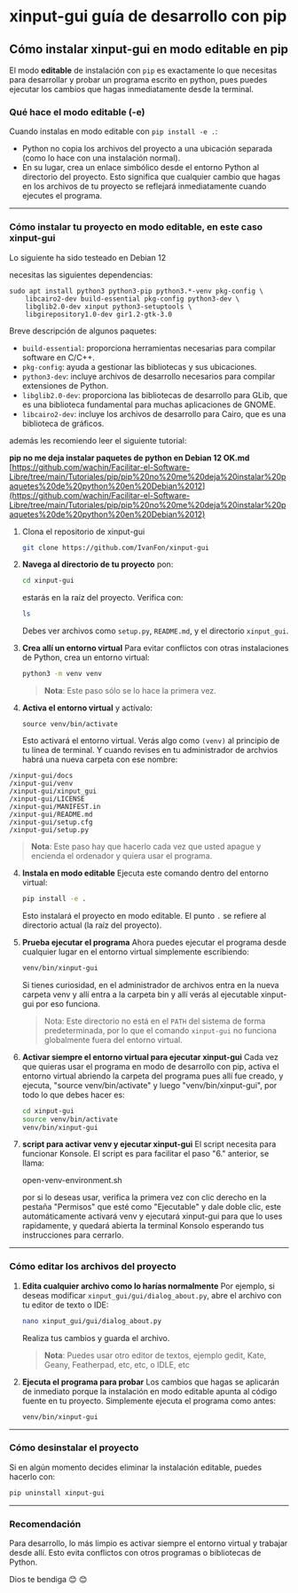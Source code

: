 # xinput-gui guía de desarrollo con pip

## Cómo instalar xinput-gui en modo editable en pip

El modo **editable** de instalación con `pip` es exactamente lo que necesitas para desarrollar y probar un programa escrito en python, pues puedes ejecutar los cambios que hagas inmediatamente desde la terminal.

### **Qué hace el modo editable (-e)**
Cuando instalas en modo editable con `pip install -e .`:
- Python no copia los archivos del proyecto a una ubicación separada (como lo hace con una instalación normal).
- En su lugar, crea un enlace simbólico desde el entorno Python al directorio del proyecto. Esto significa que cualquier cambio que hagas en los archivos de tu proyecto se reflejará inmediatamente cuando ejecutes el programa.

---

### Cómo instalar tu proyecto en modo editable, en este caso xinput-gui
Lo siguiente ha sido testeado en Debian 12

necesitas las siguientes dependencias:

```
sudo apt install python3 python3-pip python3.*-venv pkg-config \
	libcairo2-dev build-essential pkg-config python3-dev \
	libglib2.0-dev xinput python3-setuptools \
	libgirepository1.0-dev gir1.2-gtk-3.0
``` 

Breve descripción de algunos paquetes:

- `build-essential`: proporciona herramientas necesarias para compilar software en C/C++.
- `pkg-config`: ayuda a gestionar las bibliotecas y sus ubicaciones.
- `python3-dev`: incluye archivos de desarrollo necesarios para compilar extensiones de Python.
- `libglib2.0-dev`: proporciona las bibliotecas de desarrollo para GLib, que es una biblioteca fundamental para muchas aplicaciones de GNOME.
- `libcairo2-dev`: incluye los archivos de desarrollo para Cairo, que es una biblioteca de gráficos.


además les recomiendo leer el siguiente tutorial:  

**pip no me deja instalar paquetes de python en Debian 12 OK.md**  
[https://github.com/wachin/Facilitar-el-Software-Libre/tree/main/Tutoriales/pip/pip%20no%20me%20deja%20instalar%20paquetes%20de%20python%20en%20Debian%2012](https://github.com/wachin/Facilitar-el-Software-Libre/tree/main/Tutoriales/pip/pip%20no%20me%20deja%20instalar%20paquetes%20de%20python%20en%20Debian%2012)


1. Clona el repositorio de xinput-gui

   ```bash
   git clone https://github.com/IvanFon/xinput-gui
   ```

1. **Navega al directorio de tu proyecto**
   pon:

   ```bash
   cd xinput-gui
   ```
   estarás en la raíz del proyecto. Verifica con:

   ```bash
   ls
   ```

   Debes ver archivos como `setup.py`, `README.md`, y el directorio `xinput_gui`.

2. **Crea allí un entorno virtual**
   Para evitar conflictos con otras instalaciones de Python, crea un entorno virtual:

   ```bash
   python3 -m venv venv
   ```
   >**Nota**: Este paso sólo se lo hace la primera vez.

3. **Activa el entorno virtual**
   y actívalo:

   ```
   source venv/bin/activate
   ```

   Esto activará el entorno virtual. Verás algo como `(venv)` al principio de tu línea de terminal. Y cuando revises en tu administrador de archvios habrá una nueva carpeta con ese nombre:
   
```
/xinput-gui/docs
/xinput-gui/venv
/xinput-gui/xinput_gui
/xinput-gui/LICENSE
/xinput-gui/MANIFEST.in
/xinput-gui/README.md
/xinput-gui/setup.cfg
/xinput-gui/setup.py
```

   >**Nota**: Este paso hay que hacerlo cada vez que usted apague y encienda el ordenador y quiera usar el programa.

4. **Instala en modo editable**
   Ejecuta este comando dentro del entorno virtual:

   ```bash
   pip install -e .
   ```

   Esto instalará el proyecto en modo editable. El punto `.` se refiere al directorio actual (la raíz del proyecto).

5. **Prueba ejecutar el programa**
   Ahora puedes ejecutar el programa desde cualquier lugar en el entorno virtual simplemente escribiendo:

   ```bash
   venv/bin/xinput-gui
   ```
   Si tienes curiosidad, en el administrador de archivos entra en la nueva carpeta venv y allí entra a la carpeta bin y allí verás al ejecutable xinput-gui por eso funciona.

   > Nota: Este directorio no está en el `PATH` del sistema de forma predeterminada, por lo que el comando `xinput-gui` no funciona globalmente fuera del entorno virtual.

6. **Activar siempre el entorno virtual para ejecutar xinput-gui**
   Cada vez que quieras usar el programa en modo de desarrollo con pip, activa el entorno virtual abriendo la carpeta del programa pues allí fue creado, y ejecuta, "source venv/bin/activate" y luego "venv/bin/xinput-gui", por todo lo que debes hacer es:
   ```bash
   cd xinput-gui
   source venv/bin/activate
   venv/bin/xinput-gui
   ```

7. **script para activar venv y ejecutar xinput-gui**
   El script necesita para funcionar Konsole. El script es para facilitar el paso "6." anterior, se llama:

   open-venv-environment.sh

   por si lo deseas usar, verifica la primera vez con clic derecho en la pestaña "Permisos" que esté como "Ejecutable" y dale doble clic, este automáticamente activará venv y ejecutará xinput-gui para que lo uses rapidamente, y quedará abierta la terminal Konsolo esperando tus instrucciones para cerrarlo.

---

### Cómo editar los archivos del proyecto
1. **Edita cualquier archivo como lo harías normalmente**
   Por ejemplo, si deseas modificar `xinput_gui/gui/dialog_about.py`, abre el archivo con tu editor de texto o IDE:

   ```bash
   nano xinput_gui/gui/dialog_about.py
   ```

   Realiza tus cambios y guarda el archivo.
   
   >**Nota**: Puedes usar otro editor de textos, ejemplo gedit, Kate, Geany, Featherpad, etc, etc, o IDLE, etc

2. **Ejecuta el programa para probar**
   Los cambios que hagas se aplicarán de inmediato porque la instalación en modo editable apunta al código fuente en tu proyecto. Simplemente ejecuta el programa como antes:

   ```bash
   venv/bin/xinput-gui
   ```

---

### Cómo desinstalar el proyecto
Si en algún momento decides eliminar la instalación editable, puedes hacerlo con:

```bash
pip uninstall xinput-gui
```

---

### Recomendación
Para desarrollo, lo más limpio es activar siempre el entorno virtual y trabajar desde allí. Esto evita conflictos con otros programas o bibliotecas de Python.

Dios te bendiga 😊 😊
